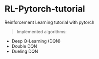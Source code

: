 # RL-Pytorch-tutorial
Reinforcement Learning tutorial with pytorch

> Implemented algorithms:

* Deep Q-Learning (DQN)
* Double DQN
* Dueling DQN
